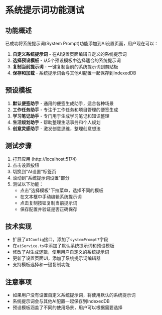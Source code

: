 # 系统提示词功能测试

## 功能概述
已成功将系统提示词(System Prompt)功能添加到AI设置页面，用户现在可以：

1. **自定义系统提示词** - 在AI设置页面编辑自定义的系统提示词
2. **选择预设模板** - 从5个预设模板中选择适合的系统提示词
3. **复制当前提示词** - 一键复制当前的系统提示词到剪贴板
4. **保存和加载** - 系统提示词会与其他AI配置一起保存到IndexedDB

## 预设模板
1. **默认便签助手** - 通用的便签生成助手，适合各种场景
2. **工作任务助手** - 专注于工作任务和项目管理的便签生成
3. **学习笔记助手** - 专门用于生成学习笔记和知识整理
4. **生活规划助手** - 帮助整理生活事务和个人规划
5. **创意灵感助手** - 激发创意思维，整理创意想法

## 测试步骤
1. 打开应用 (http://localhost:5174)
2. 点击设置按钮
3. 切换到"AI设置"标签页
4. 滚动到"系统提示词设置"部分
5. 测试以下功能：
   - 点击"选择模板"下拉菜单，选择不同的模板
   - 在文本框中手动编辑系统提示词
   - 点击复制按钮复制当前提示词
   - 保存配置并验证是否正确保存

## 技术实现
- 扩展了`AIConfig`接口，添加了`systemPrompt?`字段
- 在`aiService.ts`中添加了默认系统提示词和预设模板
- 修改了AI生成逻辑，使用用户自定义的系统提示词
- 更新了设置页面UI，添加了系统提示词编辑器
- 支持模板选择和一键复制功能

## 注意事项
- 如果用户没有设置自定义系统提示词，将使用默认的系统提示词
- 系统提示词会与其他AI配置一起保存到IndexedDB
- 预设模板涵盖了不同的使用场景，用户可以根据需要选择
